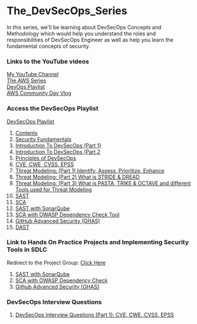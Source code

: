 # The_DevSecOps_Series
In this series, we'll be learning about DevSecOps Concepts and Methodology which would help you understand the roles and responsibilities of DevSecOps Engineer as well as help you learn the fundamental concepts of security.

### Links to the YouTube videos
[My YouTube Channel](https://www.youtube.com/@manthan_dhole) <br>
[The AWS Series](https://www.youtube.com/playlist?list=PLrhqqWtUP2FHYy6pEnBxzK5g_iLvcgYb0) <br>
[DevOps Playlist](https://www.youtube.com/playlist?list=PLrhqqWtUP2FER6mDz-GKHOQKYbuGMC_a8) <br>
[AWS Community Day Vlog](https://youtu.be/zIv7xX8MWtc?si=nH6Jm89ZGODzWyqe) <br>

### Access the DevSecOps Playlist 
[DevSecOps Playlist](https://www.youtube.com/playlist?list=PLrhqqWtUP2FHITAa1f_wUQvqjAW-ikima) <br>
1. [Contents](https://youtu.be/sKEKn-iY2aw?si=U60wod7qN-2uJ1U6) <br>
2. [Security Fundamentals](https://youtu.be/03S0e-7st94?si=RSgsfbUfmnbam0JL) <br>
3. [Introduction To DevSecOps (Part 1)](https://youtu.be/zCqgZxGALuE?si=UVd_4T1ak2e7Dh28) <br>
4. [Introduction To DevSecOps (Part 2](https://youtu.be/DBwDNotG_8E?si=7gpF9LZX6ZbJS3LZ) <br>
5. [Principles of DevSecOps](https://youtu.be/yV75-dzUBeY?si=oPKbJQKCyDYzPcFj) <br>
6. [CVE, CWE, CVSS, EPSS](https://youtu.be/Hl1Dxy0QKGs?si=3_Jf_ex6rDGDxxXG) <br>
7. [Threat Modeling: (Part 1) Identify, Assess, Prioritize, Enhance](https://youtu.be/QIOJibo_nNo?si=OYbPI7MGsIt3TZYB) <br>
8. [Threat Modeling: (Part 2) What is STRIDE & DREAD](https://youtu.be/Hyne4lKqwrk?si=xa8IGh1MdenTybef) <br>
9. [Threat Modeling: (Part 3) What is PASTA, TRIKE & OCTAVE and different Tools used for Threat Modeling](https://youtu.be/cV1Grvm1Q5I?si=qSoOyk-HH_U89hnO) <br>
10. [SAST](https://youtu.be/916yJ3q0WOQ?si=M8v5xkzkf0jmzinQ) <br>
11. [SCA](https://youtu.be/Fidr7EYXsDc) <br>
12. [SAST with SonarQube](https://youtu.be/FuJCR9vyV8M) <br>
13. [SCA with OWASP Dependency Check Tool](https://youtu.be/7mim79ciHqs?si=bXB4g94WeRAVR5U8) <br>
14. [GitHub Advanced Security (GHAS)](https://youtu.be/LO5u45ZUUU4?si=xzrEbQI0alvh_2dW) <br>
15. [DAST](https://youtu.be/UViTmMtgkEg?si=DXQDWTT40prr0_3g) <br>

### Link to Hands On Practice Projects and Implementing Security Tools in SDLC
Redirect to the Project Group: [Click Here](https://github.com/ManthanDhole/The_DevSecOps_Series_HandsOn_Practice_Projects) <br>

1. [SAST with SonarQube](https://github.com/ManthanDhole/The_DevSecOps_Series_HandsOn_Practice_Projects/tree/main/SAST/vulnerable-application) <br>
2. [SCA with OWASP Dependency Check](https://github.com/ManthanDhole/The_DevSecOps_Series_HandsOn_Practice_Projects/tree/main/SCA/vulnerable-application) <br>
3. [Github Advanced Security (GHAS)](https://github.com/ManthanDhole/The_DevSecOps_Series_HandsOn_Practice_Projects/tree/main/GitHub%20Advanced%20Security) <br>

### DevSecOps Interview Questions 
1. [DevSecOps Interview Questions (Part 1): CVE, CWE, CVSS, EPSS](https://youtu.be/Q1xzibxUcKQ?si=ypwO97UyF399F_IE) <br>


